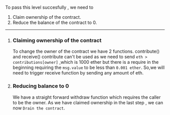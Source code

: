 To pass this level succesfully , we need to

1. Claim ownership of the contract.
2. Reduce the balance of the contract to 0.

---

1. ### Claiming ownership of the contract

   To change the owner of the contract we have 2 functions.
   contribute() and receive()
   contribute can't be used as we need to send `eth > contributions[owner]` ,which is 1000 ether but there is a require in the beginning requiring the `msg.value` to be less than `0.001 ether`.
   So,we will need to trigger receive function by sending any amount of eth.

2. ### Reducing balance to 0
   We have a straight forward withdraw function which requires the caller to be the owner.
   As we have claimed ownership in the last step , we can now `Drain the contract`.
